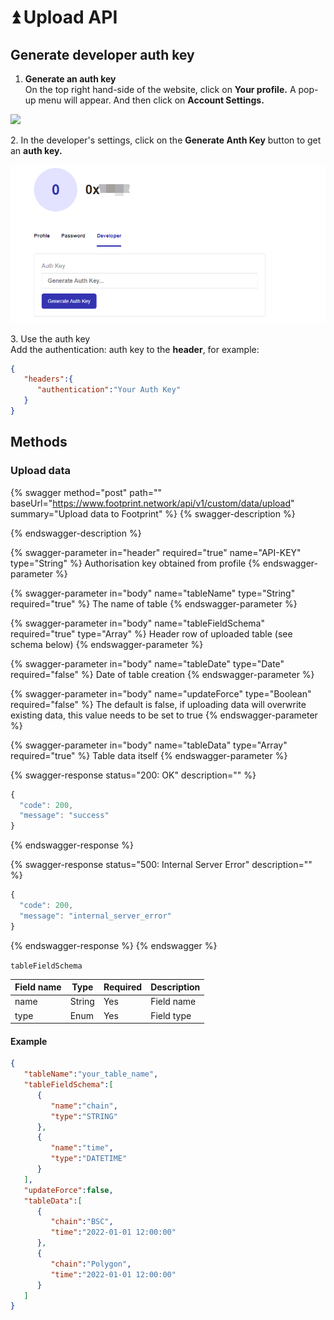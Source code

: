 # ⏫ Upload API

## **Generate developer auth key**

1. **Generate an auth key**\
   On the top right hand-side of the website, click on **Your profile.** A pop-up menu will appear. And then click on **Account Settings.**

![](<../../.gitbook/assets/0 (6)>)

2\. In the developer's settings, click on the **Generate Anth Key** button to get an **auth key.**

![](<../../.gitbook/assets/1 (5)>)

3\. Use the auth key\
Add the authentication: auth key to the **header**, for example:

```json
{
   "headers":{
      "authentication":"Your Auth Key"
   }
}
```

## **Methods**

### **Upload data**

{% swagger method="post" path="" baseUrl="https://www.footprint.network/api/v1/custom/data/upload" summary="Upload data to Footprint" %}
{% swagger-description %}

{% endswagger-description %}

{% swagger-parameter in="header" required="true" name="API-KEY" type="String" %}
Authorisation key obtained from profile
{% endswagger-parameter %}

{% swagger-parameter in="body" name="tableName" type="String" required="true" %}
The name of table
{% endswagger-parameter %}

{% swagger-parameter in="body" name="tableFieldSchema" required="true" type="Array" %}
Header row of uploaded table (see schema below)
{% endswagger-parameter %}

{% swagger-parameter in="body" name="tableDate" type="Date" required="false" %}
Date of table creation
{% endswagger-parameter %}

{% swagger-parameter in="body" name="updateForce" type="Boolean" required="false" %}
The default is false, if uploading data will overwrite existing data, this value needs to be set to true
{% endswagger-parameter %}

{% swagger-parameter in="body" name="tableData" type="Array" required="true" %}
Table data itself
{% endswagger-parameter %}

{% swagger-response status="200: OK" description="" %}
```javascript
{
  "code": 200,
  "message": "success"
}
```
{% endswagger-response %}

{% swagger-response status="500: Internal Server Error" description="" %}
```javascript
{
  "code": 200,
  "message": "internal_server_error"
}
```
{% endswagger-response %}
{% endswagger %}

`tableFieldSchema`

| **Field name** | **Type** | **Required** | **Description** |
| -------------- | -------- | ------------ | --------------- |
| name           | String   | Yes          | Field name      |
| type           | Enum     | Yes          | Field type      |

#### Example

```json
{
   "tableName":"your_table_name",
   "tableFieldSchema":[
      {
         "name":"chain",
         "type":"STRING"
      },
      {
         "name":"time",
         "type":"DATETIME"
      }
   ],
   "updateForce":false,
   "tableData":[
      {
         "chain":"BSC",
         "time":"2022-01-01 12:00:00"
      },
      {
         "chain":"Polygon",
         "time":"2022-01-01 12:00:00"
      }
   ]
}
```
